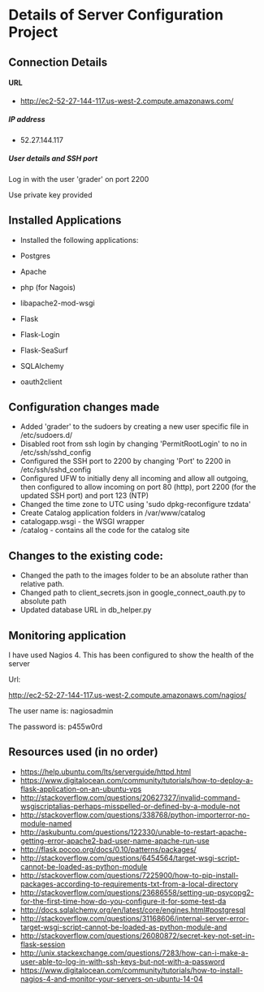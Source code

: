 Details of Server Configuration Project
========================================

## Connection Details

#### URL
- http://ec2-52-27-144-117.us-west-2.compute.amazonaws.com/

##### IP address
- 52.27.144.117

##### User details and SSH port

Log in with the user 'grader' on port 2200

Use private key provided


## Installed Applications
- Installed the following applications:

- Postgres
- Apache
- php (for Nagois)
- libapache2-mod-wsgi
- Flask
- Flask-Login
- Flask-SeaSurf
- SQLAlchemy
- oauth2client



## Configuration changes made

- Added 'grader' to the sudoers by creating a new user specific file in /etc/sudoers.d/
- Disabled root from ssh login by changing 'PermitRootLogin' to no in /etc/ssh/sshd_config
- Configured the SSH port to 2200 by changing 'Port' to 2200 in /etc/ssh/sshd_config 
- Configured UFW to initially deny all incoming and allow all outgoing, then configured to allow incoming on port 80 (http), port 2200 (for the updated SSH port) and port 123 (NTP)
- Changed the time zone to UTC using 'sudo dpkg-reconfigure tzdata' 
- Create Catalog application folders in /var/www/catalog
- catalogapp.wsgi - the WSGI wrapper
- /catalog - contains all the code for the catalog site

## Changes to the existing code:
- Changed the path to the images folder to be an absolute rather than relative path.
- Changed path to client_secrets.json in google_connect_oauth.py to absolute path
- Updated database URL in db_helper.py



## Monitoring application 
I have used Nagios 4. This has been configured to show the health of the server

Url:

http://ec2-52-27-144-117.us-west-2.compute.amazonaws.com/nagios/

The user name is: nagiosadmin

The password is:  p455w0rd

## Resources used (in no order)
- https://help.ubuntu.com/lts/serverguide/httpd.html
- https://www.digitalocean.com/community/tutorials/how-to-deploy-a-flask-application-on-an-ubuntu-vps
- http://stackoverflow.com/questions/20627327/invalid-command-wsgiscriptalias-perhaps-misspelled-or-defined-by-a-module-not
- http://stackoverflow.com/questions/338768/python-importerror-no-module-named
- http://askubuntu.com/questions/122330/unable-to-restart-apache-getting-error-apache2-bad-user-name-apache-run-use
- http://flask.pocoo.org/docs/0.10/patterns/packages/
- http://stackoverflow.com/questions/6454564/target-wsgi-script-cannot-be-loaded-as-python-module
- http://stackoverflow.com/questions/7225900/how-to-pip-install-packages-according-to-requirements-txt-from-a-local-directory
- http://stackoverflow.com/questions/23686558/setting-up-psycopg2-for-the-first-time-how-do-you-configure-it-for-some-test-da
- http://docs.sqlalchemy.org/en/latest/core/engines.html#postgresql
- http://stackoverflow.com/questions/31168606/internal-server-error-target-wsgi-script-cannot-be-loaded-as-python-module-and
- http://stackoverflow.com/questions/26080872/secret-key-not-set-in-flask-session
- http://unix.stackexchange.com/questions/7283/how-can-i-make-a-user-able-to-log-in-with-ssh-keys-but-not-with-a-password
- https://www.digitalocean.com/community/tutorials/how-to-install-nagios-4-and-monitor-your-servers-on-ubuntu-14-04

